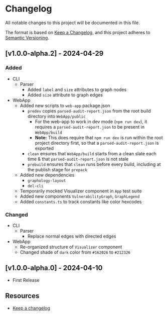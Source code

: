 # Changelog

All notable changes to this project will be documented in this file.

The format is based on [Keep a Changelog](https://keepachangelog.com/en/1.1.0/),
and this project adheres to [Semantic
Versioning](https://semver.org/spec/v2.0.0.html).

## [v1.0.0-alpha.2] - 2024-04-29

### Added

- CLI
  - Parser
    - Added `label` and `size` attributes to graph nodes
    - Added `size` attribute to graph edges
- WebApp
  - Added new scripts to `web-app` package.json
    - `predev` copies `parsed-audit-report.json` from the root build directory
      into `WebApp/public`
      - For the web-app to work in dev mode (`npm run dev`), it requires a
        `parsed-audit-report.json` to be present in `WebApp/build`
      - **Note:** This does require that `npm run dev` is run within the root
        project directory first, so that a `parsed-audit-report.json` is exported
    - `clean` ensures that `WebApp/build` starts from a clean slate each time &
      that `parsed-audit-report.json` is not stale
    - `prebuild` ensures that `clean` runs before every build, including at the
      publish stage for `prepack`
  - Added new dependencies
    - `graphology-layout`
    - `del-cli`
  - Temporarily mocked Visualizer component in `App` test suite
  - Added new components `VulnerabilityGraph`, `GraphLegend`
  - Added `constants.ts` to track constants like color hexcodes

### Changed

- CLI
  - Parser
    - Replace normal edges with directed edges
- WebApp
  - Re-organized structure of `Visualizer` component
  - Changed shade of `dark` color from `#162026` to `#212326`

## [v1.0.0-alpha.0] - 2024-04-10

- First Release

## Resources

- [Keep a changelog](https://keepachangelog.com/)
